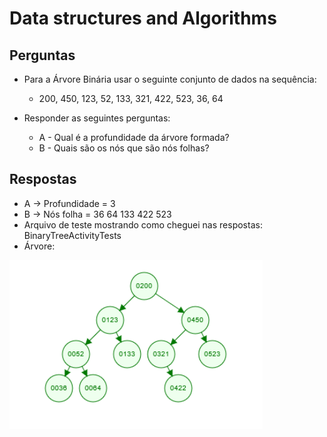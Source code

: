 # Data structures and Algorithms

## Perguntas

- Para a Árvore Binária usar o seguinte conjunto de dados na sequência:
    - 200, 450, 123, 52, 133, 321, 422, 523, 36, 64

- Responder as seguintes perguntas:
    - A - Qual é a profundidade da árvore formada?
    - B - Quais são os nós que são nós folhas?

## Respostas

- A -> Profundidade = 3
- B -> Nós folha = 36 64 133 422 523
- Arquivo de teste mostrando como cheguei nas respostas: BinaryTreeActivityTests
- Árvore:

![BTree](btree.png)
